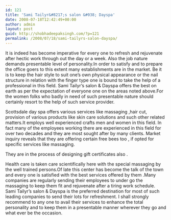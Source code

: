 ```yaml
---
id: 121
title: 'Sami Tailyr&#8217;s salon &#038; Dayspa'
date: 2008-07-18T12:42:49+00:00
author: admin
layout: post
guid: http://shobhadeepaksingh.com/?p=121
permalink: /2008/07/18/sami-tailyrs-salon-dayspa/
---
```

It is indeed has become imperative for every one to refresh and rejuvenate after hectic work through out the day or a week. Also the job nature demands presentable level of personality.In order to satisfy and to prepare the office goers to this extent many establishments are in the market. Be it is to keep the hair style to suit one&#8217;s own physical appearance or the nail structure in relation with the finger type one is bound to take the help of a professional in this field. Sami Tailyr&#8217;s salon & Dayspa offers the best on earth as per the expectation of everyone one on the areas noted above.For the women folks who badly in need of such presentable nature should certainly resort to the help of such service provider.

Scottsdale day spa offers various services like massaging ,hair cut, provision of various products like skin care solutions and such other related matters.It employs well experienced crafts men and women in this field. In fact many of the employees working there are experienced in this field for over two decades and they are most sought after by many clients. Market inquiry reveals that they are offering certain free bees too , if opted for specific services like massaging.
  
They are in the process of designing gift certificates also .
  
Health care is taken care scientifically here with the special massaging by the well trained persons.Of late this center has become the talk of the town and every one is satisfied with the best services offered by them .Many companies are regularly sending their employees to under go the massaging to keep them fit and rejuvenate after a tiring work schedule. Sami Tailyr&#8217;s salon & Dayspa is the preferred destination for most of such leading companies to send their lots for refreshment. I shall strongly recommend to any one to avail their services to enhance the total personality and to keep them in a presentable manner wherever they go and what ever be the occasion.